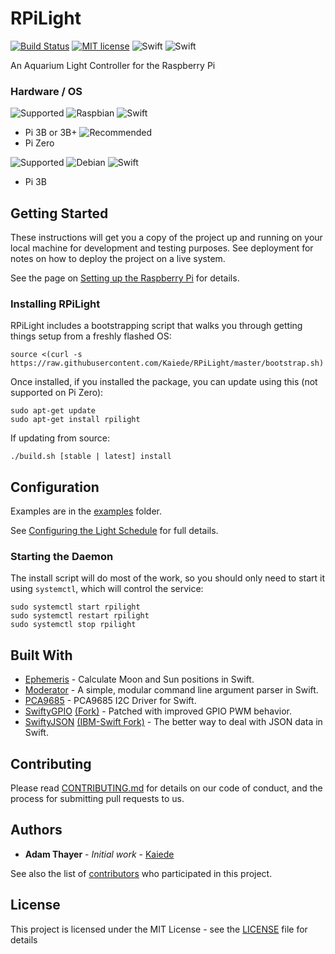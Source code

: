 # RPiLight

[![Build Status](https://travis-ci.org/Kaiede/RPiLight.svg?branch=master)](https://travis-ci.org/Kaiede/RPiLight)
[![MIT license](http://img.shields.io/badge/license-MIT-brightgreen.svg)](http://opensource.org/licenses/MIT)
![Swift](https://img.shields.io/badge/Swift%203-Supported-brightgreen.svg)
![Swift](https://img.shields.io/badge/Swift%204-Compatible-yellow.svg)

An Aquarium Light Controller for the Raspberry Pi

### Hardware / OS

![Supported](https://img.shields.io/badge/-Supported-brightgreen.svg) ![Raspbian](https://img.shields.io/badge/ARM-Raspbian%20Stretch-brightgreen.svg) ![Swift](https://img.shields.io/badge/Swift%203--brightgreen.svg)
* Pi 3B or 3B+ ![Recommended](https://img.shields.io/badge/-Recommended-blue.svg)
* Pi Zero

![Supported](https://img.shields.io/badge/-Experimental-yellow.svg) ![Debian](https://img.shields.io/badge/ARM64-Debian%20Buster-yellow.svg) ![Swift](https://img.shields.io/badge/Swift%204--yellow.svg)
* Pi 3B 

## Getting Started

These instructions will get you a copy of the project up and running on your local machine for development and testing purposes. See deployment for notes on how to deploy the project on a live system.

See the page on [Setting up the Raspberry Pi](Docs/HardwareSetup.md) for details.

### Installing RPiLight

RPiLight includes a bootstrapping script that walks you through getting things setup from a freshly flashed OS:
```
source <(curl -s https://raw.githubusercontent.com/Kaiede/RPiLight/master/bootstrap.sh)
```

Once installed, if you installed the package, you can update using this (not supported on Pi Zero):
```
sudo apt-get update
sudo apt-get install rpilight
```

If updating from source:
```
./build.sh [stable | latest] install
```

## Configuration

Examples are in the [examples](examples) folder.

See [Configuring the Light Schedule](Docs/Configuration.md) for full details.

### Starting the Daemon

The install script will do most of the work, so you should only need to start it using `systemctl`, which will control the service:
```
sudo systemctl start rpilight
sudo systemctl restart rpilight
sudo systemctl stop rpilight
```

## Built With

* [Ephemeris](https://github.com/Kaiede/Ephemeris) - Calculate Moon and Sun positions in Swift.
* [Moderator](https://github.com/kareman/Moderator) - A simple, modular command line argument parser in Swift.
* [PCA9685](https://github.com/Kaiede/PCA9685) - PCA9685 I2C Driver for Swift.
* [SwiftyGPIO](https://github.com/uraimo/SwiftyGPIO) [\(Fork\)](https://github.com/Kaiede/SwiftyGPIO) - Patched with improved GPIO PWM behavior.
* [SwiftyJSON](https://github.com/SwiftyJSON/SwiftyJSON) [\(IBM-Swift Fork\)](https://github.com/IBM-Swift/SwiftyJSON) - The better way to deal with JSON data in Swift.

## Contributing

Please read [CONTRIBUTING.md](CONTRIBUTING.md) for details on our code of conduct, and the process for submitting pull requests to us.

## Authors

* **Adam Thayer** - *Initial work* - [Kaiede](https://github.com/Kaiede)

See also the list of [contributors](https://github.com/Kaiede/RPiLight/contributors) who participated in this project.

## License

This project is licensed under the MIT License - see the [LICENSE](LICENSE) file for details
